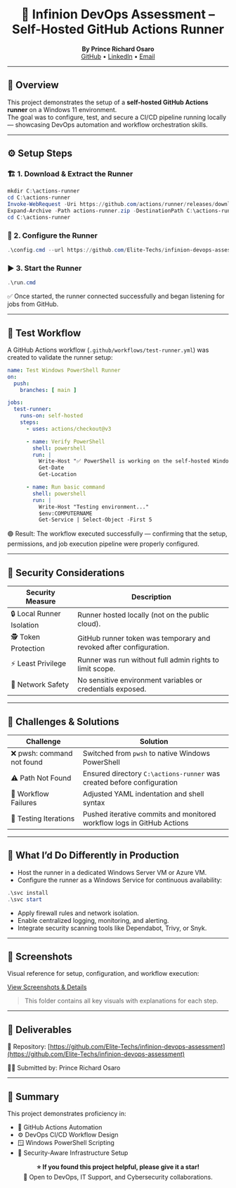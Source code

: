 
<h1 align="center">🚀 Infinion DevOps Assessment – Self-Hosted GitHub Actions Runner</h1>

<p align="center">
  <b>By Prince Richard Osaro</b>  
  <br/>
  <a href="https://github.com/Elite-Techs">GitHub</a> • 
  <a href="https://linkedin.com/in/prince-richard-o">LinkedIn</a> • 
  <a href="mailto:princerichard547@gmail.com">Email</a>
</p>

---

## 🧩 Overview
This project demonstrates the setup of a **self-hosted GitHub Actions runner** on a Windows 11 environment.  
The goal was to configure, test, and secure a CI/CD pipeline running locally — showcasing DevOps automation and workflow orchestration skills.

---

## ⚙️ Setup Steps

### 🏗️ 1. Download & Extract the Runner
```powershell
mkdir C:\actions-runner
cd C:\actions-runner
Invoke-WebRequest -Uri https://github.com/actions/runner/releases/download/v2.329.0/actions-runner-win-x64-2.329.0.zip -OutFile actions-runner.zip
Expand-Archive -Path actions-runner.zip -DestinationPath C:\actions-runner
cd C:\actions-runner
```

### 🔗 2. Configure the Runner
```powershell
.\config.cmd --url https://github.com/Elite-Techs/infinion-devops-assessment --token <your_token_here>
```

### ▶️ 3. Start the Runner
```powershell
.\run.cmd
```

✅ Once started, the runner connected successfully and began listening for jobs from GitHub.

---

## 🚀 Test Workflow

A GitHub Actions workflow (`.github/workflows/test-runner.yml`) was created to validate the runner setup:

```yaml
name: Test Windows PowerShell Runner
on:
  push:
    branches: [ main ]

jobs:
  test-runner:
    runs-on: self-hosted
    steps:
      - uses: actions/checkout@v3

      - name: Verify PowerShell
        shell: powershell
        run: |
          Write-Host "✅ PowerShell is working on the self-hosted Windows runner."
          Get-Date
          Get-Location

      - name: Run basic command
        shell: powershell
        run: |
          Write-Host "Testing environment..."
          $env:COMPUTERNAME
          Get-Service | Select-Object -First 5
```

🟢 Result: The workflow executed successfully — confirming that the setup, permissions, and job execution pipeline were properly configured.

---

## 🔐 Security Considerations

| Security Measure      | Description |
|----------------------|-------------|
| 🔒 Local Runner Isolation | Runner hosted locally (not on the public cloud). |
| 🕵️ Token Protection      | GitHub runner token was temporary and revoked after configuration. |
| ⚡ Least Privilege       | Runner was run without full admin rights to limit scope. |
| 🧱 Network Safety        | No sensitive environment variables or credentials exposed. |

---

## 🧠 Challenges & Solutions

| Challenge                  | Solution |
|----------------------------|---------|
| ❌ pwsh: command not found | Switched from `pwsh` to native Windows PowerShell |
| ⚠️ Path Not Found          | Ensured directory `C:\actions-runner` was created before configuration |
| 🧩 Workflow Failures       | Adjusted YAML indentation and shell syntax |
| 🔁 Testing Iterations       | Pushed iterative commits and monitored workflow logs in GitHub Actions |

---

## 🧭 What I’d Do Differently in Production

- Host the runner in a dedicated Windows Server VM or Azure VM.  
- Configure the runner as a Windows Service for continuous availability:

```powershell
.\svc install
.\svc start
```

- Apply firewall rules and network isolation.  
- Enable centralized logging, monitoring, and alerting.  
- Integrate security scanning tools like Dependabot, Trivy, or Snyk.  

---

## 📸 Screenshots

Visual reference for setup, configuration, and workflow execution:  

[View Screenshots & Details](Screenshots/README.md)

> This folder contains all key visuals with explanations for each step.

---

## 🧾 Deliverables

🔗 Repository: [https://github.com/Elite-Techs/infinion-devops-assessment](https://github.com/Elite-Techs/infinion-devops-assessment)

👨‍💻 Submitted by: Prince Richard Osaro

---

## 🏁 Summary

This project demonstrates proficiency in:

- 🧠 GitHub Actions Automation  
- ⚙️ DevOps CI/CD Workflow Design  
- 🪟 Windows PowerShell Scripting  
- 🔐 Security-Aware Infrastructure Setup  

<p align="center">
  <b>⭐ If you found this project helpful, please give it a star!</b>  
  <br/>💬 Open to DevOps, IT Support, and Cybersecurity collaborations.
</p>
